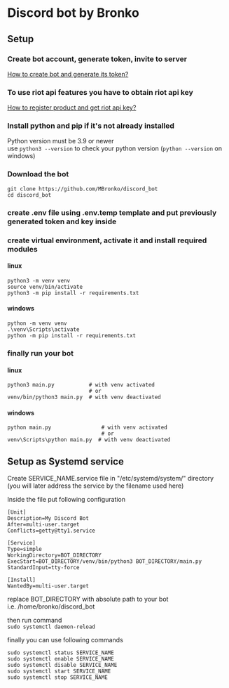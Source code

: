 # Discord bot by Bronko

## Setup

### Create bot account, generate token, invite to server
[How to create bot and generate its token?](https://discordpy.readthedocs.io/en/stable/discord.html)

### To use riot api features you have to obtain riot api key
[How to register product and get riot api key?](https://developer.riotgames.com/docs/portal)

### Install python and pip if it's not already installed
Python version must be 3.9 or newer \
use ```python3 --version``` to check your python version (```python --version``` on windows)

### Download the bot
```
git clone https://github.com/MBronko/discord_bot
cd discord_bot
```

### create .env file using .env.temp template and put previously generated token and key inside

### create virtual environment, activate it and install required modules
#### linux
```
python3 -m venv venv
source venv/bin/activate
python3 -m pip install -r requirements.txt
```
#### windows
```
python -m venv venv
.\venv\Scripts\activate
python -m pip install -r requirements.txt
```

### finally run your bot
#### linux
```
python3 main.py           # with venv activated
                          # or
venv/bin/python3 main.py  # with venv deactivated
```
#### windows
```
python main.py                # with venv activated
                              # or
venv\Scripts\python main.py  # with venv deactivated
```

## Setup as Systemd service

Create SERVICE_NAME.service file in "/etc/systemd/system/" directory \
(you will later address the service by the filename used here)

Inside the file put following configuration
```
[Unit]
Description=My Discord Bot
After=multi-user.target
Conflicts=getty@tty1.service

[Service]
Type=simple
WorkingDirectory=BOT_DIRECTORY
ExecStart=BOT_DIRECTORY/venv/bin/python3 BOT_DIRECTORY/main.py
StandardInput=tty-force

[Install]
WantedBy=multi-user.target
```
replace BOT_DIRECTORY with absolute path to your bot  
i.e. /home/bronko/discord_bot

then run command\
```sudo systemctl daemon-reload```


finally you can use following commands
```
sudo systemctl status SERVICE_NAME
sudo systemctl enable SERVICE_NAME
sudo systemctl disable SERVICE_NAME
sudo systemctl start SERVICE_NAME
sudo systemctl stop SERVICE_NAME
```
